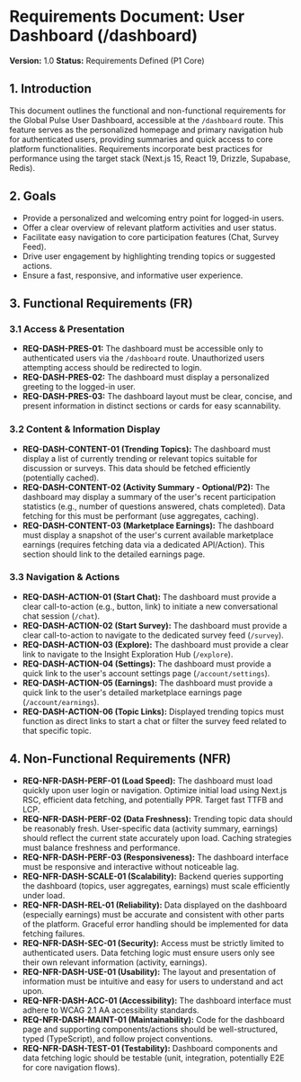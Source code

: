 # Requirements Document: User Dashboard (/dashboard)

**Version:** 1.0
**Status:** Requirements Defined (P1 Core)

## 1. Introduction

This document outlines the functional and non-functional requirements for the Global Pulse User Dashboard, accessible at the `/dashboard` route. This feature serves as the personalized homepage and primary navigation hub for authenticated users, providing summaries and quick access to core platform functionalities. Requirements incorporate best practices for performance using the target stack (Next.js 15, React 19, Drizzle, Supabase, Redis).

## 2. Goals

*   Provide a personalized and welcoming entry point for logged-in users.
*   Offer a clear overview of relevant platform activities and user status.
*   Facilitate easy navigation to core participation features (Chat, Survey Feed).
*   Drive user engagement by highlighting trending topics or suggested actions.
*   Ensure a fast, responsive, and informative user experience.

## 3. Functional Requirements (FR)

### 3.1 Access & Presentation

*   **REQ-DASH-PRES-01:** The dashboard must be accessible only to authenticated users via the `/dashboard` route. Unauthorized users attempting access should be redirected to login.
*   **REQ-DASH-PRES-02:** The dashboard must display a personalized greeting to the logged-in user.
*   **REQ-DASH-PRES-03:** The dashboard layout must be clear, concise, and present information in distinct sections or cards for easy scannability.

### 3.2 Content & Information Display

*   **REQ-DASH-CONTENT-01 (Trending Topics):** The dashboard must display a list of currently trending or relevant topics suitable for discussion or surveys. This data should be fetched efficiently (potentially cached).
*   **REQ-DASH-CONTENT-02 (Activity Summary - Optional/P2):** The dashboard may display a summary of the user's recent participation statistics (e.g., number of questions answered, chats completed). Data fetching for this must be performant (use aggregates, caching).
*   **REQ-DASH-CONTENT-03 (Marketplace Earnings):** The dashboard must display a snapshot of the user's current available marketplace earnings (requires fetching data via a dedicated API/Action). This section should link to the detailed earnings page.

### 3.3 Navigation & Actions

*   **REQ-DASH-ACTION-01 (Start Chat):** The dashboard must provide a clear call-to-action (e.g., button, link) to initiate a new conversational chat session (`/chat`).
*   **REQ-DASH-ACTION-02 (Start Survey):** The dashboard must provide a clear call-to-action to navigate to the dedicated survey feed (`/survey`).
*   **REQ-DASH-ACTION-03 (Explore):** The dashboard must provide a clear link to navigate to the Insight Exploration Hub (`/explore`).
*   **REQ-DASH-ACTION-04 (Settings):** The dashboard must provide a quick link to the user's account settings page (`/account/settings`).
*   **REQ-DASH-ACTION-05 (Earnings):** The dashboard must provide a quick link to the user's detailed marketplace earnings page (`/account/earnings`).
*   **REQ-DASH-ACTION-06 (Topic Links):** Displayed trending topics must function as direct links to start a chat or filter the survey feed related to that specific topic.

## 4. Non-Functional Requirements (NFR)

*   **REQ-NFR-DASH-PERF-01 (Load Speed):** The dashboard must load quickly upon user login or navigation. Optimize initial load using Next.js RSC, efficient data fetching, and potentially PPR. Target fast TTFB and LCP.
*   **REQ-NFR-DASH-PERF-02 (Data Freshness):** Trending topic data should be reasonably fresh. User-specific data (activity summary, earnings) should reflect the current state accurately upon load. Caching strategies must balance freshness and performance.
*   **REQ-NFR-DASH-PERF-03 (Responsiveness):** The dashboard interface must be responsive and interactive without noticeable lag.
*   **REQ-NFR-DASH-SCALE-01 (Scalability):** Backend queries supporting the dashboard (topics, user aggregates, earnings) must scale efficiently under load.
*   **REQ-NFR-DASH-REL-01 (Reliability):** Data displayed on the dashboard (especially earnings) must be accurate and consistent with other parts of the platform. Graceful error handling should be implemented for data fetching failures.
*   **REQ-NFR-DASH-SEC-01 (Security):** Access must be strictly limited to authenticated users. Data fetching logic must ensure users only see their own relevant information (activity, earnings).
*   **REQ-NFR-DASH-USE-01 (Usability):** The layout and presentation of information must be intuitive and easy for users to understand and act upon.
*   **REQ-NFR-DASH-ACC-01 (Accessibility):** The dashboard interface must adhere to WCAG 2.1 AA accessibility standards.
*   **REQ-NFR-DASH-MAINT-01 (Maintainability):** Code for the dashboard page and supporting components/actions should be well-structured, typed (TypeScript), and follow project conventions.
*   **REQ-NFR-DASH-TEST-01 (Testability):** Dashboard components and data fetching logic should be testable (unit, integration, potentially E2E for core navigation flows).